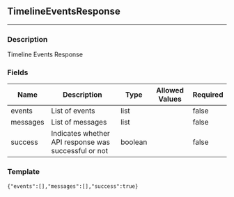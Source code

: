## TimelineEventsResponse
---
### Description
Timeline Events Response
### Fields
| Name | Description | Type | Allowed Values | Required |
| ---- | ----------- | ---- | -------------- | -------- |
| events | List of events | list |  | false |
| messages | List of messages | list |  | false |
| success | Indicates whether API response was successful or not | boolean |  | false |
### Template
```
{"events":[],"messages":[],"success":true}
```
